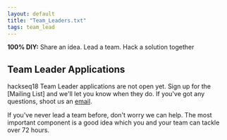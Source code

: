 ```yaml
---
layout: default
title: "Team_Leaders.txt"
tags: team_lead
---
```


**100% DIY:** Share an idea. Lead a team. Hack a solution together

## Team Leader Applications

hackseq18 Team Leader applications are not open yet. Sign up for the [Mailing List] and we'll let you know when they do. If you've got any questions, shoot us an [email](mailto:hackseq@gmail.com).

If you've never lead a team before, don't worry we can help. The most important component is a good idea which you and your team can tackle over 72 hours.

